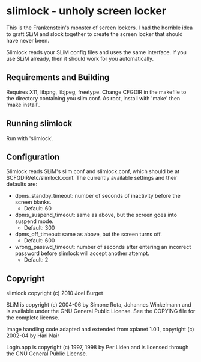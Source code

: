 slimlock - unholy screen locker
===============================
This is the Frankenstein's monster of screen lockers. I had the horrible
idea to graft SLiM and slock together to create the screen locker that should
have never been.

Slimlock reads your SLiM config files and uses the same interface. If you use
SLiM already, then it should work for you automatically.

Requirements and Building
-------------------------
Requires X11, libpng, libjpeg, freetype. Change CFGDIR in the makefile to the
directory containing you slim.conf. As root, install with 'make' then 'make
install'.

Running slimlock
----------------
Run with 'slimlock'.

Configuration
-------------
Slimlock reads SLiM's slim.conf and slimlock.conf, which should be at
$CFGDIR/etc/slimlock.conf. The currently available settings and their defaults
are:

-	dpms_standby_timeout: number of seconds of inactivity before the screen
	blanks.
	-  Default: 60
-	dpms_suspend_timeout: same as above, but the screen goes into suspend mode.
	-  Default: 300
-	dpms_off_timeout: same as above, but the screen turns off.
	-  Default: 600
-	wrong_passwd_timeout: number of seconds after entering an incorrect password
	before slimlock will accept another attempt.
	-  Default: 2

Copyright
---------
slimlock copyright (c) 2010 Joel Burget

SLiM is copyright (c) 2004-06 by Simone Rota, Johannes Winkelmann
and is available under the GNU General Public License.
See the COPYING file for the complete license.

Image handling code adapted and extended from xplanet 1.0.1,
copyright (c) 2002-04 by Hari Nair

Login.app is copyright (c) 1997, 1998 by Per Liden and is 
licensed through the GNU General Public License. 
